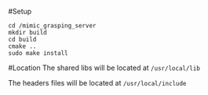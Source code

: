 #Setup
```
cd /mimic_grasping_server
mkdir build
cd build
cmake ..
sudo make install
```
#Location
The shared libs will be located at ```/usr/local/lib```

The headers files will be located at ```/usr/local/include```
